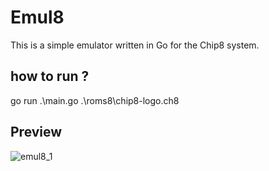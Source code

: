 # Emul8

This is a simple emulator written in Go for the Chip8 system.

## how to run ?

go run .\main.go .\roms8\chip8-logo.ch8

## Preview

![emul8_1](https://github.com/StaiLee/SpaceHangMan/assets/112949836/d6cf4afe-fe68-4b2e-b1f0-cd7a9cd28910)
